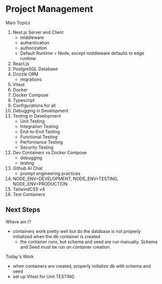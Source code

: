 # Project Management

Main Topics
1. Next.js Server and Client
    - middleware
    - authentication
    - authorization
    - Default Runtime = Node, except middleware defaults to edge runtime
2. React.js
3. PostgreSQL Database
4. Drizzle ORM
    - migrations
5. Vitest
6. Docker
7. Docker Compose
8. Typescript
9. Configurations for all
10. Debugging in Development
11. Testing in Development
     - Unit Testing
     - Integration Testing
     - End-to-End Testing
     - Functional Testing
     - Performance Testing
     - Security Testing
12. Dev Containers vs Docker Compose
     - debugging
     - testing
13. Github AI Chat
     - prompt engineering practices
14. NODE_ENV=DEVELOPMENT, NODE_ENV=TESTING, NODE_ENV=PRODUCTION
15. TailwindCSS v4
16. Test Containers


## Next Steps

Where am I?
- containers work pretty well but do the database is not properly initialized when the db container is created
    - the container runs, but schema and seed are run manually. Schema and Seed must be run on container creation.

Today's Work
- when containers are created, properly initialize db with schema and seed
- set up Vitest for Unit TESTING




